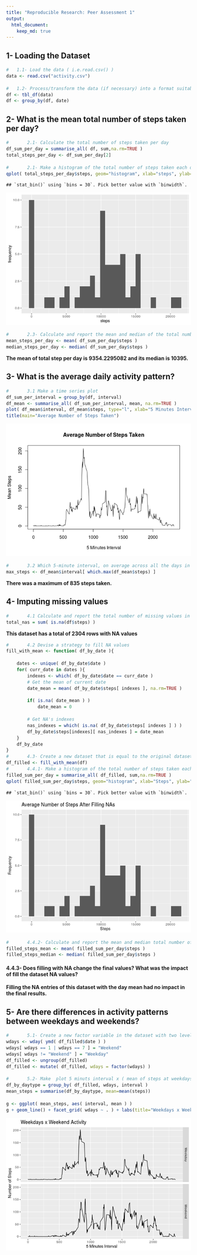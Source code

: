 ```yaml
---
title: "Reproducible Research: Peer Assessment 1"
output: 
  html_document:
    keep_md: true
---
```




##             1- Loading the Dataset

```r
#   1.1- Load the data ( i.e.read.csv() )
data <- read.csv("activity.csv")

#   1.2- Process/transform the data (if necessary) into a format suitable for your analysis
df <- tbl_df(data)
df <- group_by(df, date)
```


##             2-  What is the mean total number of steps taken per day?

```r
#       2.1- Calculate the total number of steps taken per day
df_sum_per_day = summarise_all( df, sum,na.rm=TRUE )
total_steps_per_day <- df_sum_per_day[2]

#       2.1- Make a histogram of the total number of steps taken each day
qplot( total_steps_per_day$steps, geom="histogram", xlab="steps", ylab="frequency" )
```

```
## `stat_bin()` using `bins = 30`. Pick better value with `binwidth`.
```

![](PA1_template_files/figure-html/unnamed-chunk-1-1.png)<!-- -->

```r
#       2.3- Calculate and report the mean and median of the total number of steps taken per day
mean_steps_per_day <- mean( df_sum_per_day$steps )
median_steps_per_day <- median( df_sum_per_day$steps )
```
  **The mean of total step per day is 9354.2295082 and its median is 10395.**

##             3-  What is the average daily activity pattern?

```r
#       3.1 Make a time series plot
df_sum_per_interval = group_by(df, interval)
df_mean <- summarise_all( df_sum_per_interval, mean, na.rm=TRUE )
plot( df_mean$interval, df_mean$steps, type="l", xlab="5 Minutes Interval", ylab = "Mean Steps" )
title(main="Average Number of Steps Taken")
```

![](PA1_template_files/figure-html/unnamed-chunk-2-1.png)<!-- -->

```r
#       3.2 Which 5-minute interval, on average across all the days in the dataset, contains the maximum number of steps?
max_steps <- df_mean$interval[ which.max(df_mean$steps) ]
```
**There was a maximum of 835 steps taken.**

##             4-  Imputing missing values

```r
#       4.1 Calculate and report the total number of missing values in the dataset (i.e. the total number of rows with NAs)
total_nas = sum( is.na(df$steps) )
```
**This dataset has a total of 2304 rows with NA values**

```r
#       4.2 Devise a strategy to fill NA values
fill_with_mean <- function( df_by_date ){
    
    dates <- unique( df_by_date$date )
    for( curr_date in dates ){
        indexes <- which( df_by_date$date == curr_date )
        # Get the mean of current date
        date_mean = mean( df_by_date$steps[ indexes ], na.rm=TRUE )
        
        if( is.na( date_mean ) )
            date_mean = 0
        
        # Get NA's indexes
        nas_indexes = which( is.na( df_by_date$steps[ indexes ] ) )
        df_by_date$steps[indexes][ nas_indexes ] = date_mean
    }
    df_by_date
}
#       4.3- Create a new dataset that is equal to the original dataset but with the missing data filled in.
df_filled <- fill_with_mean(df)
#       4.4.1- Make a histogram of the total number of steps taken each day
filled_sum_per_day = summarise_all( df_filled, sum,na.rm=TRUE )
qplot( filled_sum_per_day$steps, geom="histogram", xlab="Steps", ylab="Frequency", main="Average Number of Steps After Filling NAs" )
```

```
## `stat_bin()` using `bins = 30`. Pick better value with `binwidth`.
```

![](PA1_template_files/figure-html/unnamed-chunk-4-1.png)<!-- -->

```r
#       4.4.2- Calculate and report the mean and median total number of steps taken per day.
filled_steps_mean <- mean( filled_sum_per_day$steps )
filled_steps_median <- median( filled_sum_per_day$steps )
```
#### 4.4.3- Does filling with NA change the final values? What was the impact of fill the dataset NA values?
  **Filling the NA entries of this dataset with the day mean had no impact in the final results.**

##             5-  Are there differences in activity patterns between weekdays and weekends?

```r
#       5.1- Create a new factor variable in the dataset with two levels – “weekday” and “weekend”
wdays <- wday( ymd( df_filled$date ) )
wdays[ wdays == 1 | wdays == 7 ] = "Weekend"
wdays[ wdays != "Weekend" ] = "Weekday"
df_filled <- ungroup(df_filled)
df_filled <- mutate( df_filled, wdays = factor(wdays) )

#       5.2- Make  plot 5 minuts interval x ( mean of steps at weekdays and another by weekend )
df_by_daytype = group_by( df_filled, wdays, interval )
mean_steps = summarise(df_by_daytype, mean=mean(steps))

g <- ggplot( mean_steps, aes( interval, mean ) )
g + geom_line() + facet_grid( wdays ~ . ) + labs(title="Weekdays x Weekend Activity") + labs( x="5 Minutes Interval" , y="Number of Steps")
```

![](PA1_template_files/figure-html/unnamed-chunk-5-1.png)<!-- -->

